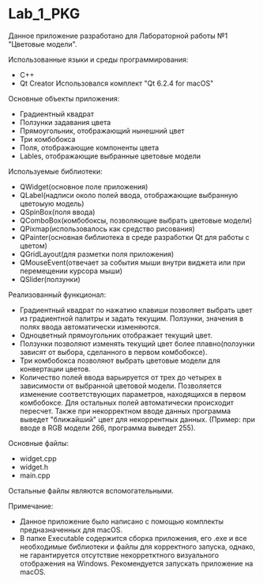 # Lab_1_PKG

Данное приложение разработано для Лабораторной работы №1 "Цветовые модели".

Использованные языки и среды программирования:
  - C++
  - Qt Creator Использовался комплект "Qt 6.2.4 for macOS"

Основные объекты приложения:

  - Градиентный квадрат 
  - Ползунки задавания цвета
  - Прямоугольник, отображающий нынешний цвет 
  - Три комбобокса
  - Поля, отображающие компоненты цвета 
  - Lables, отображающие выбранные цветовые модели


Используемые библиотеки:

  - QWidget(основное поле приложения)
  - QLabel(надписи около полей ввода, отображающие выбранную цветоыую модель)
  - QSpinBox(поля ввода)
  - QComboBox(комбобоксы, позволяющие выбрать цветовые модели)
  - QPixmap(использовалось как средство рисования)
  - QPainter(основная библиотека в среде разработки Qt для работы с цветом)
  - QGridLayout(для разметки поля приложения)
  - QMouseEvent(отвечает за события мыши внутри виджета или при перемещении курсора мыши)
  - QSlider(ползунки)

Реализованный функционал:

  - Градиентный квадрат по нажатию клавиши позволяет выбрать цвет из градиентной палитры и задать текущим. Ползунки, значения в полях ввода автоматически изменяются.
  - Одноцветный прямоугольник отображает текущий цвет.
  - Ползунки позволяют изменять текущий цвет более плавно(ползунки зависят от выбора, сделанного в первом комбобоксе).
  - Три комбобокса позволяют выбрать цветовые модели для конвертации цветов.
  - Количество полей ввода варьируется от трех до четырех в зависимости от выбранной цветовой модели. Позволяется изменение соответствующих параметров, находящихся в первом комбобоксе. Для остальных полей автоматически происходит пересчет. Также при некорректном вводе данных программа выведет "ближайший" цвет для некоррентных данных. (Пример: при вводе в RGB модели 266, программа выведет 255).


Основные файлы:
  - widget.cpp
  - widget.h
  - main.cpp
  
Остальные файлы являются вспомогательными.

Примечание:
  - Данное приложение было написано с помощью комплекты предназначенных для macOS.  
  - В папке Executable содержится сборка приложения, его .exe и все необходимые библиотеки и файлы для корректного запуска, однако, не гарантируется отсутствие некорретктного визуального отображения на Windows. Рекомендуется запускать приложение на macOS.

